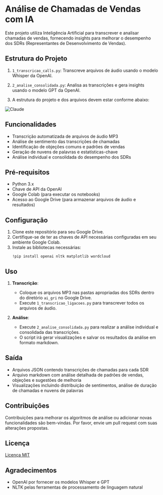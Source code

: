 # Análise de Chamadas de Vendas com IA

Este projeto utiliza Inteligência Artificial para transcrever e analisar chamadas de vendas, fornecendo insights para melhorar o desempenho dos SDRs (Representantes de Desenvolvimento de Vendas).

## Estrutura do Projeto

1. `1_transcricao_calls.py`: Transcreve arquivos de áudio usando o modelo Whisper da OpenAI.
2. `2_analise_consolidada.py`: Analisa as transcrições e gera insights usando o modelo GPT da OpenAI.

3. A estrutura do projeto e dos arquivos devem estar conforme abaixo:

![Claude](https://github.com/user-attachments/assets/426f6948-ae7d-4220-a55e-76ec87f50583)

## Funcionalidades

- Transcrição automatizada de arquivos de áudio MP3
- Análise de sentimento das transcrições de chamadas
- Identificação de objeções comuns e padrões de vendas
- Geração de nuvens de palavras e estatísticas-chave
- Análise individual e consolidada do desempenho dos SDRs

## Pré-requisitos

- Python 3.x
- Chave de API da OpenAI
- Google Colab (para executar os notebooks)
- Acesso ao Google Drive (para armazenar arquivos de áudio e resultados)

## Configuração

1. Clone este repositório para seu Google Drive.
2. Certifique-se de ter as chaves de API necessárias configuradas em seu ambiente Google Colab.
3. Instale as bibliotecas necessárias:
   ```
   !pip install openai nltk matplotlib wordcloud
   ```

## Uso

1. **Transcrição**:
   - Coloque os arquivos MP3 nas pastas apropriadas dos SDRs dentro do diretório `ai_gri` no Google Drive.
   - Execute `1_transcricao_ligacoes.py` para transcrever todos os arquivos de áudio.

2. **Análise**:
   - Execute `2_analise_consolidada.py` para realizar a análise individual e consolidada das transcrições.
   - O script irá gerar visualizações e salvar os resultados da análise em formato markdown.

## Saída

- Arquivos JSON contendo transcrições de chamadas para cada SDR
- Arquivo markdown com análise detalhada de padrões de vendas, objeções e sugestões de melhoria
- Visualizações incluindo distribuição de sentimentos, análise de duração de chamadas e nuvens de palavras

## Contribuições

Contribuições para melhorar os algoritmos de análise ou adicionar novas funcionalidades são bem-vindas. Por favor, envie um pull request com suas alterações propostas.

## Licença

[Licença MIT](LICENSE)

## Agradecimentos

- OpenAI por fornecer os modelos Whisper e GPT
- NLTK pelas ferramentas de processamento de linguagem natural
